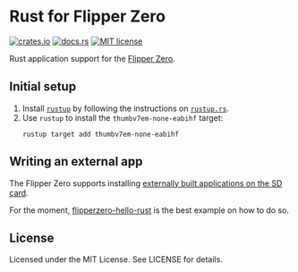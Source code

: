 # Rust for Flipper Zero

[![crates.io](https://img.shields.io/crates/v/flipperzero)](https://crates.io/crates/flipperzero)
[![docs.rs](https://img.shields.io/docsrs/flipperzero)](https://docs.rs/flipperzero)
[![MIT license](https://img.shields.io/crates/l/flipperzero)](LICENSE)

Rust application support for the [Flipper Zero](https://flipperzero.one/).

## Initial setup

1. Install [`rustup`](https://rust-lang.github.io/rustup/) by following the instructions on [`rustup.rs`](https://rustup.rs/).
2. Use `rustup` to install the `thumbv7em-none-eabihf` target:
    ```
    rustup target add thumbv7em-none-eabihf
    ```

## Writing an external app

The Flipper Zero supports installing [externally built applications on the SD card](https://github.com/flipperdevices/flipperzero-firmware/blob/dev/documentation/AppsOnSDCard.md).

For the moment, [flipperzero-hello-rust](https://github.com/dcoles/flipperzero-hello-rust) is the best example on how to do so.

## License

Licensed under the MIT License. See LICENSE for details.
